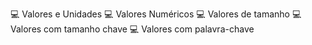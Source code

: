 :computer: Valores e Unidades
:computer: Valores Numéricos
:computer: Valores de tamanho
:computer: Valores com tamanho chave
:computer: Valores com palavra-chave
